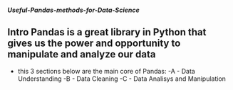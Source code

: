 ##### Useful-Pandas-methods-for-Data-Science

## Intro Pandas is a great library in Python that gives us the power and opportunity to manipulate and analyze our data 
- this 3 sections below are the main core of Pandas:
        -A - Data Understanding
        -B - Data Cleaning
        -C - Data Analisys and Manipulation
